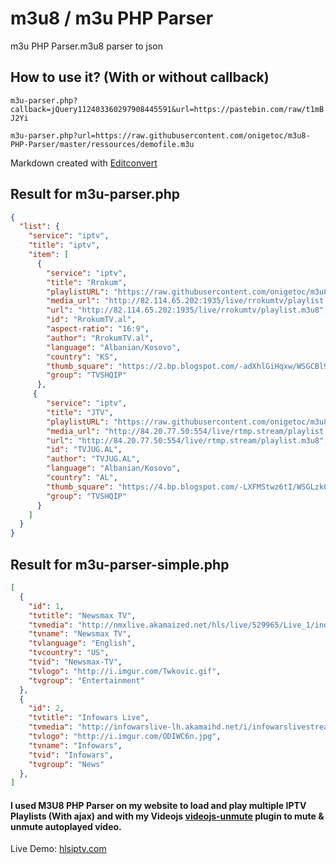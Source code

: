 # m3u8 / m3u PHP Parser

m3u PHP Parser.m3u8 parser to json

## How to use it? (With or without callback)

`m3u-parser.php?callback=jQuery112403360297908445591&url=https://pastebin.com/raw/t1mBJ2Yi`

`m3u-parser.php?url=https://raw.githubusercontent.com/onigetoc/m3u8-PHP-Parser/master/ressources/demofile.m3u`

Markdown created with [Editconvert](http://codesniff.com/editconvert/)

## Result for m3u-parser.php

```json
{
  "list": {
    "service": "iptv",
    "title": "iptv",
    "item": [
      {
        "service": "iptv",
        "title": "Rrokum",
        "playlistURL": "https://raw.githubusercontent.com/onigetoc/m3u8-PHP-Parser/master/ressources/demofile.m3u",
        "media_url": "http://82.114.65.202:1935/live/rrokumtv/playlist.m3u8",
        "url": "http://82.114.65.202:1935/live/rrokumtv/playlist.m3u8",
        "id": "RrokumTV.al",
        "aspect-ratio": "16:9",
        "author": "RrokumTV.al",
        "language": "Albanian/Kosovo",
        "country": "KS",
        "thumb_square": "https://2.bp.blogspot.com/-adXhlGiHqxw/WSGCBl9Y8LI/AAAAAAAAD5Q/-t48sLv989Uxb5hgB0b38QlfTdoAE576ACLcB/s1600/tvrrokum.png",
        "group": "TVSHQIP"
      },
     {
        "service": "iptv",
        "title": "JTV",
        "playlistURL": "https://raw.githubusercontent.com/onigetoc/m3u8-PHP-Parser/master/ressources/demofile.m3u",
        "media_url": "http://84.20.77.50:554/live/rtmp.stream/playlist.m3u8",
        "url": "http://84.20.77.50:554/live/rtmp.stream/playlist.m3u8",
        "id": "TVJUG.AL",
        "author": "TVJUG.AL",
        "language": "Albanian/Kosovo",
        "country": "AL",
        "thumb_square": "https://4.bp.blogspot.com/-LXFMStwz6tI/WSGLzk0QgVI/AAAAAAAAD6I/T-rFp4KD_c4zbCRN9hGrjy_jS2nmXgPJwCLcB/s1600/tvjug.png",
        "group": "TVSHQIP"
      }
    ]
  }
}
```

## Result for m3u-parser-simple.php

```json
[
  {
    "id": 1,
    "tvtitle": "Newsmax TV",
    "tvmedia": "http://nmxlive.akamaized.net/hls/live/529965/Live_1/index.m3u8",
    "tvname": "Newsmax TV",
    "tvlanguage": "English",
    "tvcountry": "US",
    "tvid": "Newsmax-TV",
    "tvlogo": "http://i.imgur.com/Twkovic.gif",
    "tvgroup": "Entertainment"
  },
  {
    "id": 2,
    "tvtitle": "Infowars Live",
    "tvmedia": "http://infowarslive-lh.akamaihd.net/i/infowarslivestream_1@353459/index_800_av-p.m3u8",
    "tvlogo": "http://i.imgur.com/ODIWC6n.jpg",
    "tvname": "Infowars",
    "tvid": "Infowars",
    "tvgroup": "News"
  },
]
```

#### I used M3U8 PHP Parser on my website to load and play multiple IPTV Playlists (With ajax) and with my Videojs [videojs-unmute](https://github.com/onigetoc/videojs-unmute) plugin to mute & unmute autoplayed video.
Live Demo: [hlsiptv.com](https://hlsiptv.com/)
